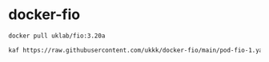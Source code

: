 # docker-fio

```BASH
docker pull uklab/fio:3.20a

kaf https://raw.githubusercontent.com/ukkk/docker-fio/main/pod-fio-1.yaml
```
